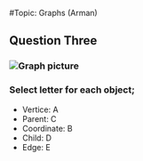 #Topic: Graphs
(Arman)
## Question Three
### ![Graph picture](http://filesmelt.com/dl/graph_thing.png)
### Select letter for each object;
* Vertice: A
* Parent: C
* Coordinate: B
* Child: D
* Edge: E